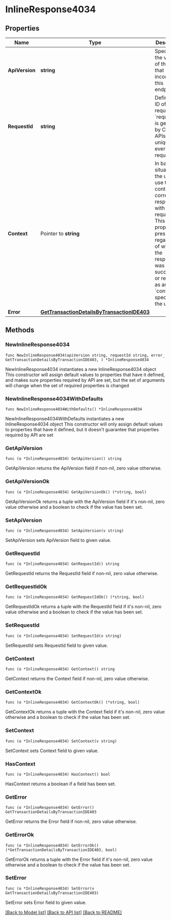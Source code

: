 # InlineResponse4034

## Properties

Name | Type | Description | Notes
------------ | ------------- | ------------- | -------------
**ApiVersion** | **string** | Specifies the version of the API that incorporates this endpoint. | 
**RequestId** | **string** | Defines the ID of the request. The &#x60;requestId&#x60; is generated by Crypto APIs and it&#39;s unique for every request. | 
**Context** | Pointer to **string** | In batch situations the user can use the context to correlate responses with requests. This property is present regardless of whether the response was successful or returned as an error. &#x60;context&#x60; is specified by the user. | [optional] 
**Error** | [**GetTransactionDetailsByTransactionIDE403**](GetTransactionDetailsByTransactionIDE403.md) |  | 

## Methods

### NewInlineResponse4034

`func NewInlineResponse4034(apiVersion string, requestId string, error_ GetTransactionDetailsByTransactionIDE403, ) *InlineResponse4034`

NewInlineResponse4034 instantiates a new InlineResponse4034 object
This constructor will assign default values to properties that have it defined,
and makes sure properties required by API are set, but the set of arguments
will change when the set of required properties is changed

### NewInlineResponse4034WithDefaults

`func NewInlineResponse4034WithDefaults() *InlineResponse4034`

NewInlineResponse4034WithDefaults instantiates a new InlineResponse4034 object
This constructor will only assign default values to properties that have it defined,
but it doesn't guarantee that properties required by API are set

### GetApiVersion

`func (o *InlineResponse4034) GetApiVersion() string`

GetApiVersion returns the ApiVersion field if non-nil, zero value otherwise.

### GetApiVersionOk

`func (o *InlineResponse4034) GetApiVersionOk() (*string, bool)`

GetApiVersionOk returns a tuple with the ApiVersion field if it's non-nil, zero value otherwise
and a boolean to check if the value has been set.

### SetApiVersion

`func (o *InlineResponse4034) SetApiVersion(v string)`

SetApiVersion sets ApiVersion field to given value.


### GetRequestId

`func (o *InlineResponse4034) GetRequestId() string`

GetRequestId returns the RequestId field if non-nil, zero value otherwise.

### GetRequestIdOk

`func (o *InlineResponse4034) GetRequestIdOk() (*string, bool)`

GetRequestIdOk returns a tuple with the RequestId field if it's non-nil, zero value otherwise
and a boolean to check if the value has been set.

### SetRequestId

`func (o *InlineResponse4034) SetRequestId(v string)`

SetRequestId sets RequestId field to given value.


### GetContext

`func (o *InlineResponse4034) GetContext() string`

GetContext returns the Context field if non-nil, zero value otherwise.

### GetContextOk

`func (o *InlineResponse4034) GetContextOk() (*string, bool)`

GetContextOk returns a tuple with the Context field if it's non-nil, zero value otherwise
and a boolean to check if the value has been set.

### SetContext

`func (o *InlineResponse4034) SetContext(v string)`

SetContext sets Context field to given value.

### HasContext

`func (o *InlineResponse4034) HasContext() bool`

HasContext returns a boolean if a field has been set.

### GetError

`func (o *InlineResponse4034) GetError() GetTransactionDetailsByTransactionIDE403`

GetError returns the Error field if non-nil, zero value otherwise.

### GetErrorOk

`func (o *InlineResponse4034) GetErrorOk() (*GetTransactionDetailsByTransactionIDE403, bool)`

GetErrorOk returns a tuple with the Error field if it's non-nil, zero value otherwise
and a boolean to check if the value has been set.

### SetError

`func (o *InlineResponse4034) SetError(v GetTransactionDetailsByTransactionIDE403)`

SetError sets Error field to given value.



[[Back to Model list]](../README.md#documentation-for-models) [[Back to API list]](../README.md#documentation-for-api-endpoints) [[Back to README]](../README.md)


